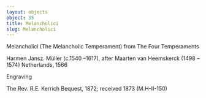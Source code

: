 ```yaml
---
layout: objects
object: 35
title: Melancholici
slug: Melancholici
---
```


Melancholici  (The Melancholic Temperament) from The Four Temperaments

Harmen Jansz. Müller (c.1540 –1617), after Maarten van Heemskerck (1498 –1574)  Netherlands, 1566  

Engraving  

The Rev. R.E. Kerrich Bequest, 1872; received 1873 (M.H-II-150)
